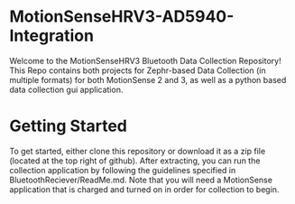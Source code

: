 # MotionSenseHRV3-AD5940-Integration


Welcome to the MotionSenseHRV3 Bluetooth Data Collection Repository! This Repo contains both projects for Zephr-based Data Collection (in multiple formats) for both MotionSense 2 and 3, as well as a python based data collection gui application.

# Getting Started

To get started, either clone this repository or download it as a zip file (located at the top right of github). After extracting, you can run the collection application by following the guidelines specified in BluetoothReciever/ReadMe.md. Note that you will need a MotionSense application that is charged and turned on in order for collection to begin.
